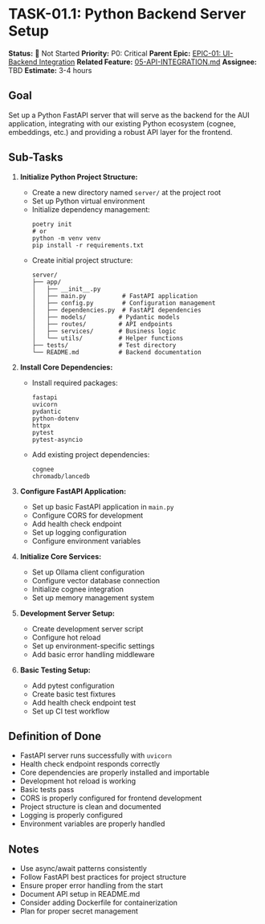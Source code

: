 # TASK-01.1: Python Backend Server Setup

**Status:** 🔴 Not Started
**Priority:** P0: Critical
**Parent Epic:** [EPIC-01: UI-Backend Integration](EPIC-01-UI-Backend-Integration.md)
**Related Feature:** [05-API-INTEGRATION.md](../00-FEATURE-LIST.md)
**Assignee:** TBD
**Estimate:** 3-4 hours

## Goal

Set up a Python FastAPI server that will serve as the backend for the AUI application, integrating with our existing Python ecosystem (cognee, embeddings, etc.) and providing a robust API layer for the frontend.

## Sub-Tasks

1. **Initialize Python Project Structure:**
   * Create a new directory named `server/` at the project root
   * Set up Python virtual environment
   * Initialize dependency management:
     ```
     poetry init
     # or
     python -m venv venv
     pip install -r requirements.txt
     ```
   * Create initial project structure:
     ```
     server/
     ├── app/
     │   ├── __init__.py
     │   ├── main.py          # FastAPI application
     │   ├── config.py        # Configuration management
     │   ├── dependencies.py  # FastAPI dependencies
     │   ├── models/         # Pydantic models
     │   ├── routes/         # API endpoints
     │   ├── services/       # Business logic
     │   └── utils/          # Helper functions
     ├── tests/              # Test directory
     └── README.md           # Backend documentation
     ```

2. **Install Core Dependencies:**
   * Install required packages:
     ```
     fastapi
     uvicorn
     pydantic
     python-dotenv
     httpx
     pytest
     pytest-asyncio
     ```
   * Add existing project dependencies:
     ```
     cognee
     chromadb/lancedb
     ```

3. **Configure FastAPI Application:**
   * Set up basic FastAPI application in `main.py`
   * Configure CORS for development
   * Add health check endpoint
   * Set up logging configuration
   * Configure environment variables

4. **Initialize Core Services:**
   * Set up Ollama client configuration
   * Configure vector database connection
   * Initialize cognee integration
   * Set up memory management system

5. **Development Server Setup:**
   * Create development server script
   * Configure hot reload
   * Set up environment-specific settings
   * Add basic error handling middleware

6. **Basic Testing Setup:**
   * Add pytest configuration
   * Create basic test fixtures
   * Add health check endpoint test
   * Set up CI test workflow

## Definition of Done

- FastAPI server runs successfully with `uvicorn`
- Health check endpoint responds correctly
- Core dependencies are properly installed and importable
- Development hot reload is working
- Basic tests pass
- CORS is properly configured for frontend development
- Project structure is clean and documented
- Logging is properly configured
- Environment variables are properly handled

## Notes

- Use async/await patterns consistently
- Follow FastAPI best practices for project structure
- Ensure proper error handling from the start
- Document API setup in README.md
- Consider adding Dockerfile for containerization
- Plan for proper secret management
